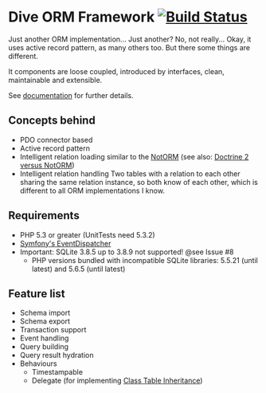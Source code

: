 Dive ORM Framework [![Build Status](https://travis-ci.org/sigma-z/Dive.png)](https://travis-ci.org/sigma-z/Dive)
===

Just another ORM implementation... Just another? No, not really...
Okay, it uses active record pattern, as many others too. But there some things are different.

It components are loose coupled, introduced by interfaces, clean, maintainable and extensible.

See [documentation](http://www.sigma-scripts.de/Dive/docs/index.html) for further details.


Concepts behind
---
 * PDO connector based
 * Active record pattern
 * Intelligent relation loading similar to the [NotORM](https://github.com/vrana/notorm) (see also: [Doctrine 2 versus NotORM](http://www.notorm.com/static/doctrine2-notorm/))
 * Intelligent relation handling
   Two tables with a relation to each other sharing the same relation instance, so both know of each other, which is different to all ORM implementations I know.

Requirements
---
 * PHP 5.3 or greater (UnitTests need 5.3.2)
 * [Symfony's EventDispatcher](https://github.com/symfony/EventDispatcher)
 * Important: SQLite 3.8.5 up to 3.8.9 not supported! @see Issue #8
   * PHP versions bundled with incompatible SQLite libraries: 5.5.21 (until latest) and 5.6.5 (until latest)

Feature list
---
 * Schema import
 * Schema export
 * Transaction support
 * Event handling
 * Query building
 * Query result hydration
 * Behaviours
   * Timestampable
   * Delegate (for implementing [Class Table Inheritance](http://martinfowler.com/eaaCatalog/classTableInheritance.html))
